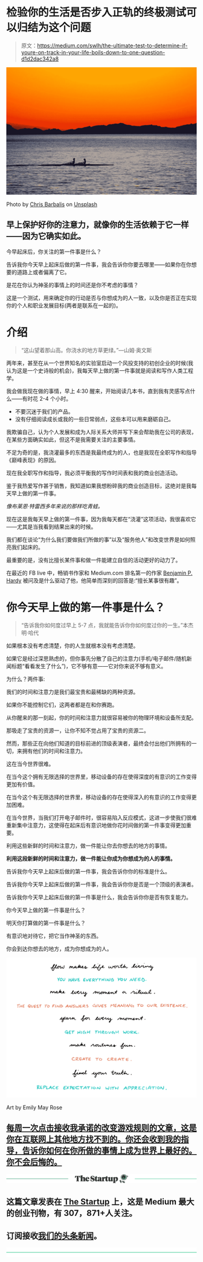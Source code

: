 # 检验你的生活是否步入正轨的终极测试可以归结为这个问题

> 原文：<https://medium.com/swlh/the-ultimate-test-to-determine-if-youre-on-track-in-your-life-boils-down-to-one-question-d1d2dac342a8>

![](img/b338334060bd2a13a028f1e8f203949c.png)

Photo by [Chris Barbalis](https://unsplash.com/photos/nXx307kUhAo?utm_source=unsplash&utm_medium=referral&utm_content=creditCopyText) on [Unsplash](https://unsplash.com/?utm_source=unsplash&utm_medium=referral&utm_content=creditCopyText)

## 早上保护好你的注意力，就像你的生活依赖于它一样——因为它确实如此。

今早起床后，你关注的第一件事是什么？

告诉我你今天早上起床后做的第一件事，我会告诉你你要去哪里——如果你在你想要的道路上或者偏离了它。

是花在你认为神圣的事情上的时间还是你不考虑的事情？

这是一个测试，用来确定你的行动是否与你想成为的人一致，以及你是否正在实现你的个人和职业发展目标(两者是联系在一起的)。

# 介绍

> “这山望着那山高。你浇水的地方草更绿。”—山姆·奥文斯

两年来，甚至在从一个世界知名的实验室启动一个风投支持的初创企业的时候(我认为这是一个史诗般的机会)，我每天早上做的第一件事就是阅读和写作人类工程学。

我会做我现在做的事情，早上 4:30 醒来，开始阅读几本书，直到我有灵感写点什么——有时花 2-4 个小时。

*   不要沉迷于我们的产品。
*   没有仔细阅读成长或我的一些日常弱点，这些本可以用来磨砺自己。

我欺骗自己，认为个人发展和成为人际关系大师并写下来会帮助我在公司的表现，在某些方面确实如此，但这不是我需要关注的主要事情。

不足为奇的是，我浇灌最多的东西是我最终成为的人，也是我现在全职写作和指导《巅峰表现》的原因。

现在我全职写作和指导，我必须平衡我的写作时间表和我的商业创造活动。

鉴于我热爱写作甚于销售，我知道如果我想粉碎我的商业创造目标，这绝对是我每天早上做的第一件事。

*像布莱恩·特雷西多年来说的那样吃青蛙。*

现在这是我每天早上做的第一件事，因为我每天都在“浇灌”这项活动，我很喜欢它——尤其是当我看到结果出来的时候。

我们都在谈论“为什么我们要做我们所做的事”以及“服务他人”和改变世界是如何照亮我们起床的。

最重要的是，没有比擅长某件事和做一件能建立自信的活动更好的动力了。

在最近的 FB live 中，畅销书作家和 Medium.com 排名第一的作家 [Benjamin P. Hardy](https://medium.com/u/5153880ce2ee?source=post_page-----d1d2dac342a8--------------------------------) 被问及是什么驱动了他，他简单而深刻的回答是:“擅长某事很有趣”。

# 你今天早上做的第一件事是什么？

> “告诉我你如何度过早上 5-7 点，我就能告诉你你如何度过你的一生。”本杰明·哈代

如果根本没有考虑清楚，你的人生就根本没有考虑清楚。

如果它是经过深思熟虑的，但你事先分散了自己的注意力(手机/电子邮件/随机新闻标题“看看发生了什么”)，它不够有意——它对你来说不够有意义。

为什么？两件事:

我们的时间和注意力是我们最宝贵和最稀缺的两种资源。

如果你不能控制它们，这两者都是在和你赛跑。

从你醒来的那一刻起，你的时间和注意力就很容易被你的物理环境和设备所支配。

那吸走了宝贵的资源一，让你不知不觉占用了宝贵的资源二。

然而，那些正在向他们知道的目标前进的顶级表演者，最终会付出他们所拥有的一切，来拥有他们的时间和注意力。

这在当今世界很难。

在当今这个拥有无限选择的世界里，移动设备的存在使得深度的有意识的工作变得更加有价值。

在当今这个有无限选择的世界里，移动设备的存在使得深入的有意识的工作变得更加困难。

在当今世界，当我们打开电子邮件时，很容易陷入反应模式，这进一步使我们很难重新集中注意力，这使得在起床后有意识地做你花时间做的第一件事变得更加重要。

利用这些新鲜的时间和注意力，做一件能让你去你想去的地方的事情。

**利用这段新鲜的时间和注意力，做一件能让你成为你想成为的人的事情。**

告诉我你今天早上起床后做的第一件事，我会告诉你你的标准是什么。

告诉我你今天早上起床后做的第一件事，我会告诉你你是否是一个顶级的表演者。

告诉我你今天早上起床后做的第一件事是什么，我会告诉你你是否有恢复能力。

你今天早上做的第一件事是什么？

明天你打算做的第一件事是什么？

有意识地对待它，把它当作神圣的东西。

你会到达你想去的地方，成为你想成为的人。

![](img/a346b2667d6bcd0b307c5429b4276fea.png)

Art by Emily May Rose

## [每周一次点击接收我承诺的改变游戏规则的文章，这是你在互联网上其他地方找不到的。你还会收到我的指导，告诉你如何在你所做的事情上成为世界上最好的。你不会后悔的。](https://betreatedhowyouwanttobetreated.com/optin-main)

[![](img/308a8d84fb9b2fab43d66c117fcc4bb4.png)](https://medium.com/swlh)

## 这篇文章发表在 [The Startup](https://medium.com/swlh) 上，这是 Medium 最大的创业刊物，有 307，871+人关注。

## 订阅接收[我们的头条新闻](http://growthsupply.com/the-startup-newsletter/)。

[![](img/b0164736ea17a63403e660de5dedf91a.png)](https://medium.com/swlh)